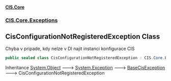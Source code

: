 #### [CIS.Core](index.md 'index')
### [CIS.Core.Exceptions](CIS.Core.Exceptions.md 'CIS.Core.Exceptions')

## CisConfigurationNotRegisteredException Class

Chyba v pripade, kdy nelze v DI najit instanci konfigurace CIS

```csharp
public sealed class CisConfigurationNotRegisteredException : CIS.Core.Exceptions.BaseCisException
```

Inheritance [System.Object](https://docs.microsoft.com/en-us/dotnet/api/System.Object 'System.Object') &#129106; [System.Exception](https://docs.microsoft.com/en-us/dotnet/api/System.Exception 'System.Exception') &#129106; [BaseCisException](CIS.Core.Exceptions.BaseCisException.md 'CIS.Core.Exceptions.BaseCisException') &#129106; CisConfigurationNotRegisteredException